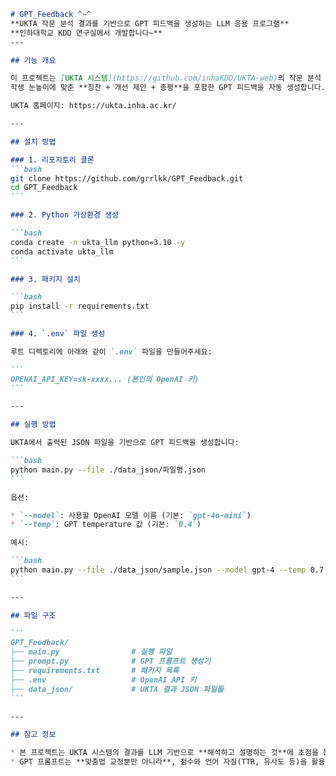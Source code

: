 ````markdown
# GPT_Feedback ^~^
**UKTA 작문 분석 결과를 기반으로 GPT 피드백을 생성하는 LLM 응용 프로그램**
**인하대학교 KDD 연구실에서 개발합니다~**
---

## 기능 개요

이 프로젝트는 [UKTA 시스템](https://github.com/inhaKDD/UKTA-web)의 작문 분석 결과(JSON)를 받아  
학생 눈높이에 맞춘 **칭찬 + 개선 제안 + 총평**을 포함한 GPT 피드백을 자동 생성합니다.

UKTA 홈페이지: https://ukta.inha.ac.kr/

---

## 설치 방법

### 1. 리포지토리 클론
```bash
git clone https://github.com/grrlkk/GPT_Feedback.git
cd GPT_Feedback
```

### 2. Python 가상환경 생성

```bash
conda create -n ukta_llm python=3.10 -y
conda activate ukta_llm
```

### 3. 패키지 설치

```bash
pip install -r requirements.txt
```

### 4. `.env` 파일 생성

루트 디렉토리에 아래와 같이 `.env` 파일을 만들어주세요:

```
OPENAI_API_KEY=sk-xxxx... (본인의 OpenAI 키)
```

---

## 실행 방법

UKTA에서 출력된 JSON 파일을 기반으로 GPT 피드백을 생성합니다:

```bash
python main.py --file ./data_json/파일명.json
```

옵션:

* `--model`: 사용할 OpenAI 모델 이름 (기본: `gpt-4o-mini`)
* `--temp`: GPT temperature 값 (기본: `0.4`)

예시:

```bash
python main.py --file ./data_json/sample.json --model gpt-4 --temp 0.7
```

---

## 파일 구조

```
GPT_Feedback/
├── main.py                # 실행 파일
├── prompt.py              # GPT 프롬프트 생성기
├── requirements.txt       # 패키지 목록
├── .env                   # OpenAI API 키
├── data_json/             # UKTA 결과 JSON 파일들
```

---

## 참고 정보

* 본 프로젝트는 UKTA 시스템의 결과를 LLM 기반으로 **해석하고 설명하는 것**에 초점을 둡니다.
* GPT 프롬프트는 **맞춤법 교정뿐만 아니라**, 점수와 언어 자질(TTR, 유사도 등)을 활용해 학생 맞춤형 피드백을 생성합니다.